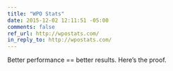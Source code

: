 ```yaml
---
title: "WPO Stats"
date: 2015-12-02 12:11:51 -05:00
comments: false
ref_url: http://wpostats.com/
in_reply_to: http://wpostats.com/
---
```


Better performance == better results. Here’s the proof.